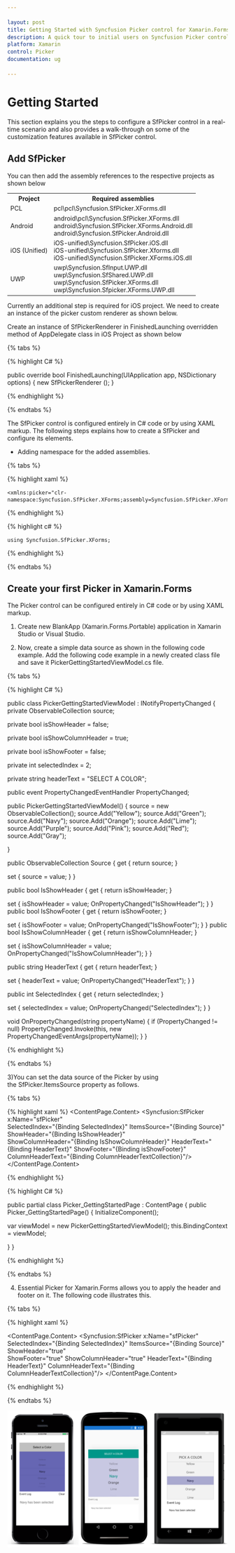 ```yaml
---

layout: post
title: Getting Started with Syncfusion Picker control for Xamarin.Forms
description: A quick tour to initial users on Syncfusion Picker control for Xamarin.Forms platform.
platform: Xamarin
control: Picker
documentation: ug

---
```


# Getting Started

This section explains you the steps to configure a SfPicker control in a real-time scenario and also provides a walk-through on some of the customization features available in SfPicker control.

## Add SfPicker

You can then add the assembly references to the respective projects as shown below

<table>
<tr>
<th>Project</th>
<th>Required assemblies</th>
</tr>
<tr>
<td>PCL</td>
<td>pcl\pcl\Syncfusion.SfPicker.XForms.dll
</td>
</tr>
<tr>
<td>Android</td>
<td>android\pcl\Syncfusion.SfPicker.XForms.dll
<br/>android\Syncfusion.SfPicker.XForms.Android.dll
<br/>android\Syncfusion.SfPicker.Android.dll
</td>
</tr>
<tr>
<td>iOS (Unified)</td>
<td>iOS-unified\Syncfusion.SfPicker.iOS.dll<br/>iOS-unified\Syncfusion.SfPicker.Xforms.dll
<br/>iOS-unified\Syncfusion.SfPicker.XForms.iOS.dll
</td>
</tr>
<tr>
<td>UWP</td>
<td>uwp\Syncfusion.SfInput.UWP.dll<br/>uwp\Syncfusion.SfShared.UWP.dll<br/>uwp\Syncfusion.SfPicker.XForms.dll<br/>uwp\Syncfusion.Sfpicker.XForms.UWP.dll</td>
</tr>
</table>

Currently an additional step is required for iOS project. We need to create an instance of the picker custom renderer as shown below. 

Create an instance of SfPickerRenderer in FinishedLaunching overridden method of AppDelegate class in iOS Project as shown below

{% tabs %}

{% highlight C# %}

public override bool FinishedLaunching(UIApplication app, NSDictionary options)
{
    new SfPickerRenderer ();
}	

{% endhighlight %}

{% endtabs %}

The SfPicker control is configured entirely in C# code or by using XAML markup. The following steps explains how to create a SfPicker and configure its elements.

* Adding namespace for the added assemblies. 

{% tabs %}

{% highlight xaml %}

	<xmlns:picker="clr-namespace:Syncfusion.SfPicker.XForms;assembly=Syncfusion.SfPicker.XForms"/>

{% endhighlight %}

{% highlight c# %}

	using Syncfusion.SfPicker.XForms;

{% endhighlight %}

{% endtabs %}


## Create your first Picker in Xamarin.Forms


The Picker control can be configured entirely in C# code or by using XAML markup.

1) Create new BlankApp (Xamarin.Forms.Portable) application in Xamarin Studio or Visual Studio.

2) Now, create a simple data source as shown in the following code example. Add the following code example in a newly created class file and save it PickerGettingStartedViewModel.cs file.



{% tabs %}


{% highlight C# %}

public class PickerGettingStartedViewModel : INotifyPropertyChanged
{
private ObservableCollection<object> source;

private bool isShowHeader = false;

private bool isShowColumnHeader = true;

private bool isShowFooter = false;

private int selectedIndex = 2;

private string headerText = "SELECT A COLOR";

public event PropertyChangedEventHandler PropertyChanged;

public PickerGettingStartedViewModel()
{
source = new ObservableCollection<object>();
source.Add("Yellow");
source.Add("Green");
source.Add("Navy");
source.Add("Orange");
source.Add("Lime");
source.Add("Purple");
source.Add("Pink");
source.Add("Red");
source.Add("Gray");

}

public ObservableCollection<object> Source
{
get
{
return source;
}

set
{
source = value;
}
}

public bool IsShowHeader
{
get
{
return isShowHeader;
}

set
{
isShowHeader = value;
OnPropertyChanged("IsShowHeader");
}
}
public bool IsShowFooter
{
get
{
return isShowFooter;
}

set
{
isShowFooter = value;
OnPropertyChanged("IsShowFooter");
}
}
public bool IsShowColumnHeader
{
get
{
return isShowColumnHeader;
}

set
{
isShowColumnHeader = value;
OnPropertyChanged("IsShowColumnHeader");
}
}

public string HeaderText
{
get
{
return headerText;
}

set
{
headerText = value;
OnPropertyChanged("HeaderText");
}
}

public int SelectedIndex
{
get
{
return selectedIndex;
}

set
{
selectedIndex = value;
OnPropertyChanged("SelectedIndex");
}
}

void OnPropertyChanged(string propertyName)
{
if (PropertyChanged != null)
PropertyChanged.Invoke(this, new PropertyChangedEventArgs(propertyName));
}
}

{% endhighlight %}

{% endtabs %}

3)You can set the data source of the Picker by using the SfPicker.ItemsSource property as follows.

{% tabs %}

{% highlight xaml %}
<ContentPage xmlns="http://xamarin.com/schemas/2014/forms" 
xmlns:x="http://schemas.microsoft.com/winfx/2009/xaml" 
xmlns:local="clr-namespace:Picker_GettingStarted"
xmlns:Syncfusion="clr-namespace:Syncfusion.SfPicker.XForms;assembly=Syncfusion.SfPicker.XForms"
x:Class="Picker_GettingStarted.Picker_GettingStartedPage">
<ContentPage.Content>
<Syncfusion:SfPicker 
x:Name="sfPicker"  
SelectedIndex="{Binding SelectedIndex}"
ItemsSource="{Binding Source}" 
ShowHeader="{Binding IsShowHeader}"  
ShowColumnHeader="{Binding IsShowColumnHeader}" 
HeaderText="{Binding HeaderText}"
ShowFooter="{Binding isShowFooter}"
ColumnHeaderText="{Binding ColumnHeaderTextCollection}"/>
</ContentPage.Content>
</ContentPage>

	
{% endhighlight %}

{% highlight C# %}

public partial class Picker_GettingStartedPage : ContentPage
{
public Picker_GettingStartedPage()
{
InitializeComponent();

var viewModel = new PickerGettingStartedViewModel();
this.BindingContext =  viewModel;

}
}

{% endhighlight %}

{% endtabs %}

4.	Essential Picker for Xamarin.Forms allows you to apply the header and footer on it. The following code illustrates this.


{% tabs %}

{% highlight xaml %}

<ContentPage.Content>
<Syncfusion:SfPicker 
x:Name="sfPicker"  
SelectedIndex="{Binding SelectedIndex}"
ItemsSource="{Binding Source}" 
ShowHeader="true"  
ShowFooter="true"
ShowColumnHeader="true" 
HeaderText="{Binding HeaderText}"
ColumnHeaderText="{Binding ColumnHeaderTextCollection}"/>
</ContentPage.Content>
	
{% endhighlight %}


{% endtabs %}

![](images/gettingstarted.png)








